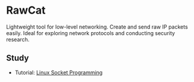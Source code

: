 # RawCat
Lightweight tool for low-level networking. Create and send raw IP packets easily. Ideal for exploring network protocols and conducting security research.

## Study
* Tutorial: [Linux Socket Programming](https://www.tenouk.com/cnlinuxsockettutorials.html)

